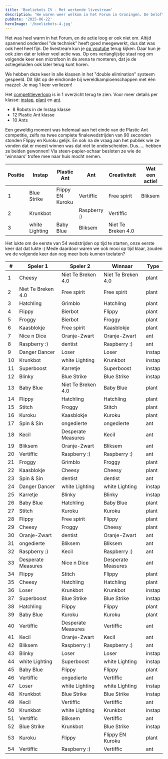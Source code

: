 ```yaml
---
title: 'Boeliebots IV - Met werkende livestream'
description: 'We waren weer welkom in het Forum in Groningen. De belofte vooraf was: meer actie! En dat is gelukt, met 22 robots in de ant en plastic ant klassen moest je goed blijven opletten. Dus doel geslaagd en weer een legendarische middag.'
pubDate: '2025-06-22'
heroImage: '/boeliebots-4.jpg'
---
```

Het was heel warm in het Forum, en de actie loog er ook niet om. Altijd spannend onderdeel "de techniek" heeft goed meegewerkt, dus dat was ook heel heel fijn. De livestream kun je [op youtube](https://youtube.com/live/xrhdEJzg84c) terug kijken. Daar kun je ook zien dat er lekker veel actie was. Op ons verlanglijstje staat nog om volgende keer een microfoon in de arena te monteren, dat je de actiegeluiden ook later terug kunt horen.

We hebben deze keer in alle klassen in het "double elimination" systeem gespeeld. Dit lijkt op de eindronde bij wereldkampioenschappen met één mazzel: Je mag 1 keer verliezen!

Het [competitieverloop](/schema) is in 1 overzicht terug te zien. Voor meer details per klasse: [instap](https://challonge.com/ae1swcqv
), [plant](https://challonge.com/aa1zaqpa) en [ant](https://challonge.com/3anr9es5).

- 8 Robots in de Instap klasse
- 12 Plastic Ant klasse
- 10 Ants

Een geweldig moment was helemaal aan het einde van de Plastic Ant competitie, zelfs na twee complete finalewedstrijden van 90 seconden stonden Flippy en Kuroku gelijk. En ook na de vraag aan het publiek wie ze vonden dat er moest winnen was dat niet te onderscheiden. Dus..... hebben ze beiden gewonnen! Via steen-papier-schaar besloten ze wie de 'winnaars' trofee mee naar huis mocht nemen.

| Positie | Instap         | Plastic Ant      | Ant          | Creativiteit       | Wat een actie! |
|---------|----------------|------------------|--------------|--------------------|----------------|
| 1       | Blue Strike    | Flippy EN Kuroku | Vertiffic    | Free spirit        | Bliksem        |
| 2       | Krunkbot       |                  | Raspberry :) | Vertiffic          |                |
| 3       | white Lighting | Baby Blue        | Bliksem      | Niet Te Breken 4.0 |                |

Het lukte om de eerste van 54 wedstrijden op tijd te starten, onze eerste keer dat dat lukte :) Mede daardoor waren we ook mooi op tijd klaar, zouden we de volgende keer dan nog meer bots kunnen toelaten?

| #  | Speler 1           | Speler 2             | Winnaar             | Type   |
|----|--------------------|----------------------|---------------------|--------|
| 1  | Cheesy             | Niet Te Breken 4.0   | Niet Te Breken 4.0  | plant  |
| 2  | Niet Te Breken 4.0 | Free spirit          | Free spirit         | plant  |
| 3  | Hatchling          | Grimblo              | Hatchling           | plant  |
| 4  | Flippy             | Bierbot              | Flippy              | plant  |
| 5  | Froggy             | Bierbot              | Froggy              | plant  |
| 6  | Kaasblokje         | Free spirit          | Kaasblokje          | plant  |
| 7  | Nice n Dice        | Oranje-Zwart         | Oranje-Zwart        | ant    |
| 8  | Raspberry :)       | dentist              | Raspberry :)        | ant    |
| 9  | Danger Dancer      | Loser                | Loser               | instap |
| 10 | Krunkbot           | white Lighting       | Krunkbot            | instap |
| 11 | Superboost         | Karretje             | Superboost          | instap |
| 12 | Blinky             | Blue Strike          | Blue Strike         | instap |
| 13 | Baby Blue          | Niet Te Breken 4.0   | Baby Blue           | plant  |
| 14 | Flippy             | Hatchling            | Hatchling           | plant  |
| 15 | Stitch             | Froggy               | Stitch              | plant  |
| 16 | Kuroku             | Kaasblokje           | Kuroku              | plant  |
| 17 | Spin & Sin         | ongedierte           | ongedierte          | ant    |
| 18 | Kecil              | Desperate Measures   | Kecil               | ant    |
| 19 | Bliksem            | Oranje-Zwart         | Bliksem             | ant    |
| 20 | Vertiffic          | Raspberry :)         | Raspberry :)        | ant    |
| 21 | Froggy             | Grimblo              | Froggy              | plant  |
| 22 | Kaasblokje         | Cheesy               | Cheesy              | plant  |
| 23 | Spin & Sin         | dentist              | dentist             | ant    |
| 24 | Danger Dancer      | white Lighting       | white Lighting      | instap |
| 25 | Karretje           | Blinky               | Blinky              | instap |
| 26 | Baby Blue          | Hatchling            | Baby Blue           | plant  |
| 27 | Stitch             | Kuroku               | Kuroku              | plant  |
| 28 | Flippy             | Free spirit          | Flippy              | plant  |
| 29 | Cheesy             | Froggy               | Cheesy              | plant  |
| 30 | Oranje-Zwart       | dentist              | Oranje-Zwart        | ant    |
| 31 | ongedierte         | Bliksem              | Bliksem             | ant    |
| 32 | Raspberry :)       | Kecil                | Raspberry :)        | ant    |
| 33 | Desperate Measures | Nice n Dice          | Desperate Measures  | ant    |
| 34 | Flippy             | Stitch               | Flippy              | plant  |
| 35 | Cheesy             | Hatchling            | Hatchling           | plant  |
| 36 | Loser              | Krunkbot             | Krunkbot            | instap |
| 37 | Superboost         | Blue Strike          | Blue Strike         | instap |
| 38 | Hatchling          | Flippy               | Flippy              | plant  |
| 39 | Baby Blue          | Kuroku               | Kuroku              | plant  |
| 40 | Vertiffic          | Desperate Measures   | Vertiffic           | ant    |
| 41 | Kecil              | Oranje-Zwart         | Kecil               | ant    |
| 42 | Bliksem            | Raspberry :)         | Raspberry :)        | ant    |
| 43 | Blinky             | Loser                | Loser               | instap |
| 44 | white Lighting     | Superboost           | white Lighting      | instap |
| 45 | Baby Blue          | Flippy               | Flippy              | plant  |
| 46 | Vertiffic          | ongedierte           | Vertiffic           | ant    |
| 47 | Loser              | white Lighting       | white Lighting      | instap |
| 48 | Krunkbot           | Blue Strike          | Blue Strike         | instap |
| 49 | Kecil              | Vertiffic            | Vertiffic           | ant    |
| 50 | Krunkbot           | white Lighting       | Krunkbot            | instap |
| 51 | Vertiffic          | Bliksem              | Vertiffic           | ant    |
| 52 | Blue Strike        | Krunkbot             | Blue Strike         | instap |
| 53 | Kuroku 	          | Flippy               | Flippy EN Kuroku    | plant  |
| 54 | Vertiffic          | Raspberry :)         | Vertiffic           | ant    |

